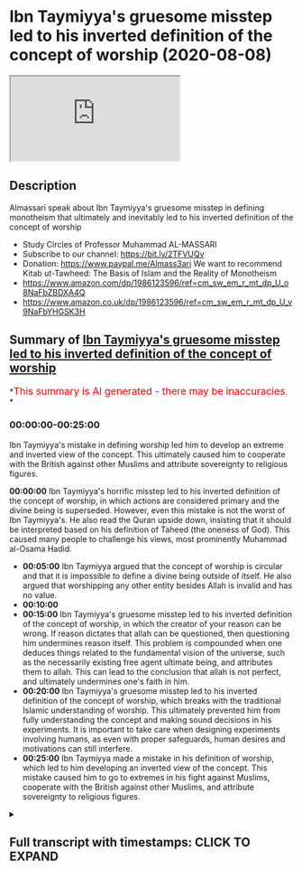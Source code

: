 # Ibn Taymiyya's gruesome misstep led to his inverted definition of the concept of worship (2020-08-08)

<iframe loading='lazy' allow='autoplay' src='https://www.youtube.com/embed/itqbL8KzOcs'></iframe>

## Description

Almassari speak about Ibn Taymiyya's gruesome misstep in defining monotheism that ultimately and inevitably led to his inverted definition of the concept of worship

*   Study Circles of Professor Muhammad AL-MASSARI
*   Subscribe to our channel: <https://bit.ly/2TFVUQv>
*   Donation: <https://www.paypal.me/Almass3ari>
    We want to recommend Kitab ut-Tawheed: The Basis of Islam and the Reality of Monotheism
*   <https://www.amazon.com/dp/1986123596/ref=cm_sw_em_r_mt_dp_U_o8NaFbZBDXA4Q>
*   <https://www.amazon.co.uk/dp/1986123596/ref=cm_sw_em_r_mt_dp_U_v9NaFbYHGSK3H>

## Summary of [Ibn Taymiyya's gruesome misstep led to his inverted definition of the concept of worship](https://www.youtube.com/watch?v=itqbL8KzOcs)

\*<span style="color:red; font-size:125%">This summary is AI generated - there may be inaccuracies</span>. \*

### <a onclick="modifyYTiframeseektime('0')">00:00:00-00:25:00</a>

Ibn Taymiyya's mistake in defining worship led him to develop an extreme and inverted view of the concept. This ultimately caused him to cooperate with the British against other Muslims and attribute sovereignty to religious figures.

**<a onclick="modifyYTiframeseektime('0')">00:00:00</a>** Ibn Taymiyya's horrific misstep led to his inverted definition of the concept of worship, in which actions are considered primary and the divine being is superseded. However, even this mistake is not the worst of Ibn Taymiyya's. He also read the Quran upside down, insisting that it should be interpreted based on his definition of Taheed (the oneness of God). This caused many people to challenge his views, most prominently Muhammad al-Osama Hadid.

*   **<a onclick="modifyYTiframeseektime('300')">00:05:00</a>** Ibn Taymiyya argued that the concept of worship is circular and that it is impossible to define a divine being outside of itself. He also argued that worshipping any other entity besides Allah is invalid and has no value.
*   **<a onclick="modifyYTiframeseektime('600')">00:10:00</a>**
*   **<a onclick="modifyYTiframeseektime('900')">00:15:00</a>** Ibn Taymiyya's gruesome misstep led to his inverted definition of the concept of worship, in which the creator of your reason can be wrong. If reason dictates that allah can be questioned, then questioning him undermines reason itself. This problem is compounded when one deduces things related to the fundamental vision of the universe, such as the necessarily existing free agent ultimate being, and attributes them to allah. This can lead to the conclusion that allah is not perfect, and ultimately undermines one's faith in him.
*   **<a onclick="modifyYTiframeseektime('1200')">00:20:00</a>** Ibn Taymiyya's gruesome misstep led to his inverted definition of the concept of worship, which breaks with the traditional Islamic understanding of worship. This ultimately prevented him from fully understanding the concept and making sound decisions in his experiments. It is important to take care when designing experiments involving humans, as even with proper safeguards, human desires and motivations can still interfere.
*   **<a onclick="modifyYTiframeseektime('1500')">00:25:00</a>** Ibn Taymiyya made a mistake in his definition of worship, which led to him developing an inverted view of the concept. This mistake caused him to go to extremes in his fight against Muslims, cooperate with the British against other Muslims, and attribute sovereignty to religious figures.

<details><summary><h2>Full transcript with timestamps: CLICK TO EXPAND</h2></summary>

<a onclick="modifyYTiframeseektime('0')">0:00:00</a> Music\ <a onclick="modifyYTiframeseektime('28')">0:00:28</a> so we have just one question\ <a onclick="modifyYTiframeseektime('29')">0:00:29</a> today so which other scholar has so far\ <a onclick="modifyYTiframeseektime('32')">0:00:32</a> been able to point out\ <a onclick="modifyYTiframeseektime('34')">0:00:34</a> even tamiya's mistake of separating\ <a onclick="modifyYTiframeseektime('36')">0:00:36</a> actions from the burden\ <a onclick="modifyYTiframeseektime('42')">0:00:42</a> of action\ <a onclick="modifyYTiframeseektime('60')">0:01:00</a> he did not understand this is all\ <a onclick="modifyYTiframeseektime('62')">0:01:02</a> meaning just acknowledge me as the only\ <a onclick="modifyYTiframeseektime('63')">0:01:03</a> sovereign\ <a onclick="modifyYTiframeseektime('66')">0:01:06</a> so he he thought these these these\ <a onclick="modifyYTiframeseektime('68')">0:01:08</a> various actions are a bad and\ <a onclick="modifyYTiframeseektime('70')">0:01:10</a> and they are primary and then divine\ <a onclick="modifyYTiframeseektime('72')">0:01:12</a> being became the the\ <a onclick="modifyYTiframeseektime('73')">0:01:13</a> thing which is worshipped every time you\ <a onclick="modifyYTiframeseektime('75')">0:01:15</a> smile that you say the things which is\ <a onclick="modifyYTiframeseektime('76')">0:01:16</a> worthy of worshiping\ <a onclick="modifyYTiframeseektime('77')">0:01:17</a> so making the worship and acts of\ <a onclick="modifyYTiframeseektime('80')">0:01:20</a> worship the primary one\ <a onclick="modifyYTiframeseektime('81')">0:01:21</a> instead of that the divine being is the\ <a onclick="modifyYTiframeseektime('83')">0:01:23</a> entity which is\ <a onclick="modifyYTiframeseektime('85')">0:01:25</a> supranational who can act with free will\ <a onclick="modifyYTiframeseektime('87')">0:01:27</a> which you have with absolute power\ <a onclick="modifyYTiframeseektime('89')">0:01:29</a> nobody can but if you undermine his his\ <a onclick="modifyYTiframeseektime('92')">0:01:32</a> will\ <a onclick="modifyYTiframeseektime('93')">0:01:33</a> who he is the only one who controls\ <a onclick="modifyYTiframeseektime('94')">0:01:34</a> himself that's a divine being\ <a onclick="modifyYTiframeseektime('96')">0:01:36</a> there's no mention of creation normally\ <a onclick="modifyYTiframeseektime('98')">0:01:38</a> should we burden\ <a onclick="modifyYTiframeseektime('101')">0:01:41</a> the entity which has these attributes he\ <a onclick="modifyYTiframeseektime('103')">0:01:43</a> will understood allah is the one which\ <a onclick="modifyYTiframeseektime('105')">0:01:45</a> is being worshipped already\ <a onclick="modifyYTiframeseektime('106')">0:01:46</a> all of them are wrong that's what we\ <a onclick="modifyYTiframeseektime('108')">0:01:48</a> discussed extensively in the second part\ <a onclick="modifyYTiframeseektime('110')">0:01:50</a> of the book\ <a onclick="modifyYTiframeseektime('110')">0:01:50</a> which is being translated extensively\ <a onclick="modifyYTiframeseektime('113')">0:01:53</a> very extensively in all details with\ <a onclick="modifyYTiframeseektime('114')">0:01:54</a> every ayah with every\ <a onclick="modifyYTiframeseektime('116')">0:01:56</a> sentence and equating certain sentences\ <a onclick="modifyYTiframeseektime('118')">0:01:58</a> to other things and\ <a onclick="modifyYTiframeseektime('119')">0:01:59</a> deducing mathematical level precision of\ <a onclick="modifyYTiframeseektime('121')">0:02:01</a> equations\ <a onclick="modifyYTiframeseektime('122')">0:02:02</a> so that's even the most mistake uh the\ <a onclick="modifyYTiframeseektime('125')">0:02:05</a> people\ <a onclick="modifyYTiframeseektime('126')">0:02:06</a> got got stuck with the division of\ <a onclick="modifyYTiframeseektime('128')">0:02:08</a> taheed into this\ <a onclick="modifyYTiframeseektime('129')">0:02:09</a> division etcetera is it wrong nothing\ <a onclick="modifyYTiframeseektime('131')">0:02:11</a> definitely is wrong but some people\ <a onclick="modifyYTiframeseektime('133')">0:02:13</a> exposed that the division is wrong\ <a onclick="modifyYTiframeseektime('136')">0:02:16</a> because even the\ <a onclick="modifyYTiframeseektime('137')">0:02:17</a> the naming of them he meant that there\ <a onclick="modifyYTiframeseektime('140')">0:02:20</a> is wrong that's not right\ <a onclick="modifyYTiframeseektime('142')">0:02:22</a> right there there's only one supreme one\ <a onclick="modifyYTiframeseektime('143')">0:02:23</a> ultimate seven one lawmaker because it's\ <a onclick="modifyYTiframeseektime('145')">0:02:25</a> the meaning of\ <a onclick="modifyYTiframeseektime('146')">0:02:26</a> so he confused reverse the meaning\ <a onclick="modifyYTiframeseektime('149')">0:02:29</a> use for example when he discussed the\ <a onclick="modifyYTiframeseektime('151')">0:02:31</a> unity of the divine being\ <a onclick="modifyYTiframeseektime('153')">0:02:33</a> the one who can create and so on the eye\ <a onclick="modifyYTiframeseektime('154')">0:02:34</a> of uh\ <a onclick="modifyYTiframeseektime('166')">0:02:46</a> category of the divine being that's the\ <a onclick="modifyYTiframeseektime('168')">0:02:48</a> offspring of a divine being\ <a onclick="modifyYTiframeseektime('170')">0:02:50</a> or an entity which can create\ <a onclick="modifyYTiframeseektime('173')">0:02:53</a> and take his creation for himself and go\ <a onclick="modifyYTiframeseektime('174')">0:02:54</a> away\ <a onclick="modifyYTiframeseektime('177')">0:02:57</a> and the quran says clearly if that's\ <a onclick="modifyYTiframeseektime('179')">0:02:59</a> true then every\ <a onclick="modifyYTiframeseektime('180')">0:03:00</a> the divine being will have several\ <a onclick="modifyYTiframeseektime('183')">0:03:03</a> divine beasts that everyone will take\ <a onclick="modifyYTiframeseektime('184')">0:03:04</a> his creation go away but this is not\ <a onclick="modifyYTiframeseektime('186')">0:03:06</a> enough this by necessity\ <a onclick="modifyYTiframeseektime('187')">0:03:07</a> one must do not donate there's no way\ <a onclick="modifyYTiframeseektime('190')">0:03:10</a> and people say how can you take your\ <a onclick="modifyYTiframeseektime('191')">0:03:11</a> creation go away i want them to have to\ <a onclick="modifyYTiframeseektime('193')">0:03:13</a> with me by necessity because it's a\ <a onclick="modifyYTiframeseektime('195')">0:03:15</a> complete a complete cause of creation\ <a onclick="modifyYTiframeseektime('197')">0:03:17</a> so they will be done the conflict of the\ <a onclick="modifyYTiframeseektime('199')">0:03:19</a> causes which are perfect causes if\ <a onclick="modifyYTiframeseektime('201')">0:03:21</a> they are contingent and not perfect\ <a onclick="modifyYTiframeseektime('203')">0:03:23</a> cause no problem cooperation correlation\ <a onclick="modifyYTiframeseektime('204')">0:03:24</a> is necessary\ <a onclick="modifyYTiframeseektime('205')">0:03:25</a> but in the case of perfect cause\ <a onclick="modifyYTiframeseektime('207')">0:03:27</a> cooperation concept is impossible it\ <a onclick="modifyYTiframeseektime('209')">0:03:29</a> doesn't work\ <a onclick="modifyYTiframeseektime('210')">0:03:30</a> so then one will dominate the others but\ <a onclick="modifyYTiframeseektime('212')">0:03:32</a> we in the universe we don't see it like\ <a onclick="modifyYTiframeseektime('213')">0:03:33</a> there was this one\ <a onclick="modifyYTiframeseektime('214')">0:03:34</a> clearly well established well organized\ <a onclick="modifyYTiframeseektime('216')">0:03:36</a> according to one law so this is\ <a onclick="modifyYTiframeseektime('218')">0:03:38</a> impossible\ <a onclick="modifyYTiframeseektime('219')">0:03:39</a> uh so uh in that in all the in that that\ <a onclick="modifyYTiframeseektime('223')">0:03:43</a> the word is used and we when he expanded\ <a onclick="modifyYTiframeseektime('225')">0:03:45</a> that in a very\ <a onclick="modifyYTiframeseektime('226')">0:03:46</a> logical and uh beautiful expansion he\ <a onclick="modifyYTiframeseektime('229')">0:03:49</a> substituted\ <a onclick="modifyYTiframeseektime('231')">0:03:51</a> everywhere which is which is a blatant\ <a onclick="modifyYTiframeseektime('234')">0:03:54</a> uh a blatant mistake beloved error not\ <a onclick="modifyYTiframeseektime('237')">0:03:57</a> acceptable it's almost\ <a onclick="modifyYTiframeseektime('239')">0:03:59</a> almost telling allah that you have used\ <a onclick="modifyYTiframeseektime('241')">0:04:01</a> the wrong word almost\ <a onclick="modifyYTiframeseektime('242')">0:04:02</a> so almost bordering on that he didn't\ <a onclick="modifyYTiframeseektime('244')">0:04:04</a> intend to do that but\ <a onclick="modifyYTiframeseektime('246')">0:04:06</a> because he was so obsessed with his\ <a onclick="modifyYTiframeseektime('248')">0:04:08</a> definition of\ <a onclick="modifyYTiframeseektime('249')">0:04:09</a> that he he even read the quran upside\ <a onclick="modifyYTiframeseektime('252')">0:04:12</a> down\ <a onclick="modifyYTiframeseektime('253')">0:04:13</a> he said the quran\ <a onclick="modifyYTiframeseektime('257')">0:04:17</a> he should have said so my definition\ <a onclick="modifyYTiframeseektime('260')">0:04:20</a> must be wrong i must go back instead he\ <a onclick="modifyYTiframeseektime('262')">0:04:22</a> put his definition and\ <a onclick="modifyYTiframeseektime('263')">0:04:23</a> on top of the quran based on some\ <a onclick="modifyYTiframeseektime('266')">0:04:26</a> historic evidence mr osama hadid it\ <a onclick="modifyYTiframeseektime('269')">0:04:29</a> can't be the quran must be the dominant\ <a onclick="modifyYTiframeseektime('270')">0:04:30</a> one\ <a onclick="modifyYTiframeseektime('271')">0:04:31</a> and not the hadith\ <a onclick="modifyYTiframeseektime('274')">0:04:34</a> so that's so nobody pointed that in that\ <a onclick="modifyYTiframeseektime('276')">0:04:36</a> way in that sense but some people\ <a onclick="modifyYTiframeseektime('278')">0:04:38</a> pointed that this division is not\ <a onclick="modifyYTiframeseektime('280')">0:04:40</a> it's not proper it has weaknesses the\ <a onclick="modifyYTiframeseektime('282')">0:04:42</a> definition of ibadah as\ <a onclick="modifyYTiframeseektime('284')">0:04:44</a> as as they mentioned as acts is also\ <a onclick="modifyYTiframeseektime('286')">0:04:46</a> wrong is not persuasive\ <a onclick="modifyYTiframeseektime('287')">0:04:47</a> but also the definition which uh a\ <a onclick="modifyYTiframeseektime('290')">0:04:50</a> recent scholar who died very recently\ <a onclick="modifyYTiframeseektime('292')">0:04:52</a> recently like maybe 50 years ago i think\ <a onclick="modifyYTiframeseektime('295')">0:04:55</a> i remember i saw him at my grandfather's\ <a onclick="modifyYTiframeseektime('298')">0:04:58</a> seclusion room in the maki\ <a onclick="modifyYTiframeseektime('301')">0:05:01</a> but i remember seeing him faintly i'm\ <a onclick="modifyYTiframeseektime('303')">0:05:03</a> not sure if it's\ <a onclick="modifyYTiframeseektime('305')">0:05:05</a> a very one of the best\ <a onclick="modifyYTiframeseektime('308')">0:05:08</a> pseudo-ahabi but he is more\ <a onclick="modifyYTiframeseektime('312')">0:05:12</a> qualified and meticulous than most\ <a onclick="modifyYTiframeseektime('314')">0:05:14</a> wahabi the people do not know him very\ <a onclick="modifyYTiframeseektime('316')">0:05:16</a> much as well\ <a onclick="modifyYTiframeseektime('319')">0:05:19</a> he wrote about 600 pages a\ <a onclick="modifyYTiframeseektime('322')">0:05:22</a> huge book called trying to\ <a onclick="modifyYTiframeseektime('325')">0:05:25</a> explain and develop\ <a onclick="modifyYTiframeseektime('329')">0:05:29</a> and he took the wrong way for example he\ <a onclick="modifyYTiframeseektime('330')">0:05:30</a> discussed alibaba in the community\ <a onclick="modifyYTiframeseektime('332')">0:05:32</a> and what he takes a very narration\ <a onclick="modifyYTiframeseektime('334')">0:05:34</a> whatever so on\ <a onclick="modifyYTiframeseektime('342')">0:05:42</a> and this is from us not from the prophet\ <a onclick="modifyYTiframeseektime('344')">0:05:44</a> how do we know that knew that's exactly\ <a onclick="modifyYTiframeseektime('346')">0:05:46</a> what was happening beside it was\ <a onclick="modifyYTiframeseektime('347')">0:05:47</a> misunderstood then he went to a people\ <a onclick="modifyYTiframeseektime('350')">0:05:50</a> of hoot\ <a onclick="modifyYTiframeseektime('350')">0:05:50</a> and so on and he came to 600 pages and\ <a onclick="modifyYTiframeseektime('353')">0:05:53</a> ultimately he did not\ <a onclick="modifyYTiframeseektime('354')">0:05:54</a> end in any the definition of verbatim\ <a onclick="modifyYTiframeseektime('356')">0:05:56</a> which is which\ <a onclick="modifyYTiframeseektime('358')">0:05:58</a> uh which makes any in any solid sense\ <a onclick="modifyYTiframeseektime('360')">0:06:00</a> under a counter example to it\ <a onclick="modifyYTiframeseektime('364')">0:06:04</a> because the definition is wrong because\ <a onclick="modifyYTiframeseektime('366')">0:06:06</a> it is attempt to give about us something\ <a onclick="modifyYTiframeseektime('368')">0:06:08</a> independent for the concept of illah\ <a onclick="modifyYTiframeseektime('370')">0:06:10</a> it's not possible\ <a onclick="modifyYTiframeseektime('374')">0:06:14</a> when we say we worship allah or whether\ <a onclick="modifyYTiframeseektime('377')">0:06:17</a> the hindus say we worship shiva\ <a onclick="modifyYTiframeseektime('379')">0:06:19</a> that's what we mean to a divine entity\ <a onclick="modifyYTiframeseektime('381')">0:06:21</a> it has to be a divine divinity must be\ <a onclick="modifyYTiframeseektime('383')">0:06:23</a> defined before\ <a onclick="modifyYTiframeseektime('385')">0:06:25</a> but because the people only say we we\ <a onclick="modifyYTiframeseektime('387')">0:06:27</a> worship this divine being and the jewish\ <a onclick="modifyYTiframeseektime('388')">0:06:28</a> the things worship etc so it looks like\ <a onclick="modifyYTiframeseektime('390')">0:06:30</a> circle it's not circular it appears\ <a onclick="modifyYTiframeseektime('392')">0:06:32</a> circular\ <a onclick="modifyYTiframeseektime('393')">0:06:33</a> it becomes circular only when you try to\ <a onclick="modifyYTiframeseektime('394')">0:06:34</a> make the a\ <a onclick="modifyYTiframeseektime('396')">0:06:36</a> by the independent from the divinity\ <a onclick="modifyYTiframeseektime('399')">0:06:39</a> the moment you recognize that then you\ <a onclick="modifyYTiframeseektime('401')">0:06:41</a> will not fall into circularity and then\ <a onclick="modifyYTiframeseektime('402')">0:06:42</a> the definition will be clear\ <a onclick="modifyYTiframeseektime('404')">0:06:44</a> abadda will be 11 to recognize me as the\ <a onclick="modifyYTiframeseektime('408')">0:06:48</a> only\ <a onclick="modifyYTiframeseektime('409')">0:06:49</a> lord and sumarian the only divine entity\ <a onclick="modifyYTiframeseektime('411')">0:06:51</a> there is no other divine except me\ <a onclick="modifyYTiframeseektime('413')">0:06:53</a> unless there is worshiping allah by\ <a onclick="modifyYTiframeseektime('415')">0:06:55</a> definition must be\ <a onclick="modifyYTiframeseektime('417')">0:06:57</a> into hate if you worship anyone beside\ <a onclick="modifyYTiframeseektime('419')">0:06:59</a> allah then you are not wahed and\ <a onclick="modifyYTiframeseektime('426')">0:07:06</a> you don't recognize him as this is the\ <a onclick="modifyYTiframeseektime('429')">0:07:09</a> only sovereign lord if you don't\ <a onclick="modifyYTiframeseektime('431')">0:07:11</a> recognize that there's nothing\ <a onclick="modifyYTiframeseektime('432')">0:07:12</a> your mother is gone so i\ <a onclick="modifyYTiframeseektime('436')">0:07:16</a> share with anybody uh a sovereignty it's\ <a onclick="modifyYTiframeseektime('439')">0:07:19</a> not possible\ <a onclick="modifyYTiframeseektime('439')">0:07:19</a> by the way the benefits of reason is not\ <a onclick="modifyYTiframeseektime('442')">0:07:22</a> possible\ <a onclick="modifyYTiframeseektime('444')">0:07:24</a> ever impossible ever and also the\ <a onclick="modifyYTiframeseektime('446')">0:07:26</a> various counter examples\ <a onclick="modifyYTiframeseektime('452')">0:07:32</a> okay how come that the yusuf and the\ <a onclick="modifyYTiframeseektime('454')">0:07:34</a> family of yusuf means\ <a onclick="modifyYTiframeseektime('455')">0:07:35</a> you to him\ <a onclick="modifyYTiframeseektime('464')">0:07:44</a> so it's impossible allah cannot command\ <a onclick="modifyYTiframeseektime('465')">0:07:45</a> something which is just your reason\ <a onclick="modifyYTiframeseektime('467')">0:07:47</a> relates his divinity is impossible\ <a onclick="modifyYTiframeseektime('471')">0:07:51</a> so it can't be so worshipping\ <a onclick="modifyYTiframeseektime('474')">0:07:54</a> it's not even act of a bad could be act\ <a onclick="modifyYTiframeseektime('476')">0:07:56</a> of respect\ <a onclick="modifyYTiframeseektime('477')">0:07:57</a> could be a close support to strengthen\ <a onclick="modifyYTiframeseektime('479')">0:07:59</a> the dark matter whatever it is but it's\ <a onclick="modifyYTiframeseektime('480')">0:08:00</a> not imbalance\ <a onclick="modifyYTiframeseektime('481')">0:08:01</a> only if it is done to a divine being\ <a onclick="modifyYTiframeseektime('483')">0:08:03</a> some things you believe is reminding\ <a onclick="modifyYTiframeseektime('484')">0:08:04</a> is an act of worship to this divine\ <a onclick="modifyYTiframeseektime('486')">0:08:06</a> being expression of your\ <a onclick="modifyYTiframeseektime('488')">0:08:08</a> of your acknowledging over the of\ <a onclick="modifyYTiframeseektime('490')">0:08:10</a> divinity\ <a onclick="modifyYTiframeseektime('496')">0:08:16</a> itself so they can watch various deities\ <a onclick="modifyYTiframeseektime('499')">0:08:19</a> but if you watch of allah it's\ <a onclick="modifyYTiframeseektime('500')">0:08:20</a> impossible to achieve anybody else\ <a onclick="modifyYTiframeseektime('502')">0:08:22</a> because it has to entail the\ <a onclick="modifyYTiframeseektime('504')">0:08:24</a> unity of the divine by necessity if it's\ <a onclick="modifyYTiframeseektime('506')">0:08:26</a> not then it's not not worshipping\ <a onclick="modifyYTiframeseektime('507')">0:08:27</a> so the ones who say we worship allah and\ <a onclick="modifyYTiframeseektime('509')">0:08:29</a> worship for example uh\ <a onclick="modifyYTiframeseektime('511')">0:08:31</a> another entity they are not worshipping\ <a onclick="modifyYTiframeseektime('513')">0:08:33</a> allah they are\ <a onclick="modifyYTiframeseektime('514')">0:08:34</a> they are muslim they are definitely\ <a onclick="modifyYTiframeseektime('515')">0:08:35</a> allah and their worship is invalid\ <a onclick="modifyYTiframeseektime('519')">0:08:39</a> has no value because worship is the only\ <a onclick="modifyYTiframeseektime('522')">0:08:42</a> and ultimate sovereign\ <a onclick="modifyYTiframeseektime('525')">0:08:45</a> including the other divine attributes\ <a onclick="modifyYTiframeseektime('526')">0:08:46</a> what is the peak of divine attributes\ <a onclick="modifyYTiframeseektime('527')">0:08:47</a> the peak of the\ <a onclick="modifyYTiframeseektime('528')">0:08:48</a> top peak of the island is is\ <a onclick="modifyYTiframeseektime('531')">0:08:51</a> sovereignty not opposite so when when\ <a onclick="modifyYTiframeseektime('535')">0:08:55</a> some\ <a onclick="modifyYTiframeseektime('535')">0:08:55</a> medical we have books\ <a onclick="modifyYTiframeseektime('540')">0:09:00</a> which shows that the people are mentally\ <a onclick="modifyYTiframeseektime('545')">0:09:05</a>  mentally sick\ <a onclick="modifyYTiframeseektime('576')">0:09:36</a> assembly assembly absorpt is simply\ <a onclick="modifyYTiframeseektime('579')">0:09:39</a> refuted by all these\ <a onclick="modifyYTiframeseektime('580')">0:09:40</a> these these evidences even in in\ <a onclick="modifyYTiframeseektime('582')">0:09:42</a> particular like\ <a onclick="modifyYTiframeseektime('583')">0:09:43</a> how come that the people of yusuf made\ <a onclick="modifyYTiframeseektime('586')">0:09:46</a> sujud to him\ <a onclick="modifyYTiframeseektime('587')">0:09:47</a> uh and one of them is a prophet his\ <a onclick="modifyYTiframeseektime('589')">0:09:49</a> father himself is a prophet soul\ <a onclick="modifyYTiframeseektime('590')">0:09:50</a> so he must commit an actor this way his\ <a onclick="modifyYTiframeseektime('593')">0:09:53</a> mouth was\ <a onclick="modifyYTiframeseektime('593')">0:09:53</a> no no because it's allowed by allah so\ <a onclick="modifyYTiframeseektime('595')">0:09:55</a> how come that that worshipping we say\ <a onclick="modifyYTiframeseektime('597')">0:09:57</a> someone said elijah is allowed\ <a onclick="modifyYTiframeseektime('598')">0:09:58</a> no it's not exactly nothing but it's\ <a onclick="modifyYTiframeseektime('600')">0:10:00</a> something else so if you do this\ <a onclick="modifyYTiframeseektime('602')">0:10:02</a> unless another consideration what's the\ <a onclick="modifyYTiframeseektime('604')">0:10:04</a> other consideration with their mother\ <a onclick="modifyYTiframeseektime('605')">0:10:05</a> the same with boy\ <a onclick="modifyYTiframeseektime('607')">0:10:07</a> how come when japanese beat each other\ <a onclick="modifyYTiframeseektime('609')">0:10:09</a> they usually they don't shake hands they\ <a onclick="modifyYTiframeseektime('611')">0:10:11</a> just bow\ <a onclick="modifyYTiframeseektime('612')">0:10:12</a> is that boring they're bad and with\ <a onclick="modifyYTiframeseektime('613')">0:10:13</a> respect but you look like requests\ <a onclick="modifyYTiframeseektime('616')">0:10:16</a> sometimes just take the\ <a onclick="modifyYTiframeseektime('630')">0:10:30</a> as a divine being so divinity must be\ <a onclick="modifyYTiframeseektime('633')">0:10:33</a> ahead\ <a onclick="modifyYTiframeseektime('634')">0:10:34</a> first and foremost divine or divinity\ <a onclick="modifyYTiframeseektime('636')">0:10:36</a> what's the meaning of divine\ <a onclick="modifyYTiframeseektime('639')">0:10:39</a> when that's settled and this\ <a onclick="modifyYTiframeseektime('642')">0:10:42</a> established that there's only one divine\ <a onclick="modifyYTiframeseektime('643')">0:10:43</a> being the only one and only allah\ <a onclick="modifyYTiframeseektime('646')">0:10:46</a> if anybody which is only one otherwise\ <a onclick="modifyYTiframeseektime('650')">0:10:50</a> it's a dead\ <a onclick="modifyYTiframeseektime('651')">0:10:51</a> non-divine blind death\ <a onclick="modifyYTiframeseektime('654')">0:10:54</a> dead mother called you called nature or\ <a onclick="modifyYTiframeseektime('656')">0:10:56</a> called mataro or whatever you call it\ <a onclick="modifyYTiframeseektime('658')">0:10:58</a> this will be atheism that's the only\ <a onclick="modifyYTiframeseektime('661')">0:11:01</a> possible possibility of reasons\ <a onclick="modifyYTiframeseektime('662')">0:11:02</a> everything is not there it is not\ <a onclick="modifyYTiframeseektime('664')">0:11:04</a> possible\ <a onclick="modifyYTiframeseektime('670')">0:11:10</a> clearly is\ <a onclick="modifyYTiframeseektime('675')">0:11:15</a> until you settle the definition of\ <a onclick="modifyYTiframeseektime('676')">0:11:16</a> divinity and the fundamental issue of\ <a onclick="modifyYTiframeseektime('678')">0:11:18</a> creation who created\ <a onclick="modifyYTiframeseektime('680')">0:11:20</a> who is this the sovereign who is the\ <a onclick="modifyYTiframeseektime('681')">0:11:21</a> only sovereign by the s\ <a onclick="modifyYTiframeseektime('701')">0:11:41</a> what do i do she actually worship use\ <a onclick="modifyYTiframeseektime('702')">0:11:42</a> order nothing only one comment\ <a onclick="modifyYTiframeseektime('705')">0:11:45</a> don't touch this three that's it go\ <a onclick="modifyYTiframeseektime('707')">0:11:47</a> around do whatever you want\ <a onclick="modifyYTiframeseektime('709')">0:11:49</a> except this one tree just one comma it's\ <a onclick="modifyYTiframeseektime('711')">0:11:51</a> not even bowing or stretching or\ <a onclick="modifyYTiframeseektime('713')">0:11:53</a> or kissing walls or nothing and it's\ <a onclick="modifyYTiframeseektime('717')">0:11:57</a> almost certain that they were not\ <a onclick="modifyYTiframeseektime('718')">0:11:58</a> ordered to to to have record or\ <a onclick="modifyYTiframeseektime('720')">0:12:00</a> anything maybe later we don't know\ <a onclick="modifyYTiframeseektime('721')">0:12:01</a> anyway there's nothing in the quran\ <a onclick="modifyYTiframeseektime('723')">0:12:03</a> evidence there's nothing\ <a onclick="modifyYTiframeseektime('724')">0:12:04</a> we are no order given to adam except\ <a onclick="modifyYTiframeseektime('726')">0:12:06</a> except this one\ <a onclick="modifyYTiframeseektime('727')">0:12:07</a> don't eat from this one sweet victory\ <a onclick="modifyYTiframeseektime('729')">0:12:09</a> that's the only the she had the only\ <a onclick="modifyYTiframeseektime('730')">0:12:10</a> command the only law he had nothing else\ <a onclick="modifyYTiframeseektime('740')">0:12:20</a> he was nothing he was not a habit he was\ <a onclick="modifyYTiframeseektime('743')">0:12:23</a> mushrik he was not he was differently\ <a onclick="modifyYTiframeseektime('744')">0:12:24</a> among\ <a onclick="modifyYTiframeseektime('744')">0:12:24</a> this he was he was movement that was\ <a onclick="modifyYTiframeseektime('747')">0:12:27</a> enough that's all that he had\ <a onclick="modifyYTiframeseektime('748')">0:12:28</a> but it was enough and even that he could\ <a onclick="modifyYTiframeseektime('750')">0:12:30</a> not fulfill for whatever\ <a onclick="modifyYTiframeseektime('752')">0:12:32</a> reason and weakness but but that's it\ <a onclick="modifyYTiframeseektime('755')">0:12:35</a> that's what has happened\ <a onclick="modifyYTiframeseektime('758')">0:12:38</a> so he was a habit he had the full ibadah\ <a onclick="modifyYTiframeseektime('762')">0:12:42</a> because he acknowledged his lord\ <a onclick="modifyYTiframeseektime('764')">0:12:44</a> and he knew that he was mistaken we have\ <a onclick="modifyYTiframeseektime('766')">0:12:46</a> committed a mistake\ <a onclick="modifyYTiframeseektime('768')">0:12:48</a> we have done injustice and we wronged\ <a onclick="modifyYTiframeseektime('769')">0:12:49</a> ourselves when we listen to the\ <a onclick="modifyYTiframeseektime('772')">0:12:52</a> devil's whispering so we ask for\ <a onclick="modifyYTiframeseektime('775')">0:12:55</a> forgiveness\ <a onclick="modifyYTiframeseektime('776')">0:12:56</a> acknowledging that he transitions with\ <a onclick="modifyYTiframeseektime('778')">0:12:58</a> the order of the lord\ <a onclick="modifyYTiframeseektime('779')">0:12:59</a> not like him he did not please refused\ <a onclick="modifyYTiframeseektime('783')">0:13:03</a> i am suffering too you are not only\ <a onclick="modifyYTiframeseektime('785')">0:13:05</a> sorry i am civilian with you\ <a onclick="modifyYTiframeseektime('788')">0:13:08</a> so became kafir and stuck with mushrik\ <a onclick="modifyYTiframeseektime('791')">0:13:11</a> because of arrogance for declaring\ <a onclick="modifyYTiframeseektime('792')">0:13:12</a> himself to be\ <a onclick="modifyYTiframeseektime('794')">0:13:14</a> able to seek out guess what allah\ <a onclick="modifyYTiframeseektime('796')">0:13:16</a> commands nobody can secure\ <a onclick="modifyYTiframeseektime('797')">0:13:17</a> allah commands it's impossible this will\ <a onclick="modifyYTiframeseektime('800')">0:13:20</a> under my reason we'll discuss that when\ <a onclick="modifyYTiframeseektime('802')">0:13:22</a> we come to these things more detail\ <a onclick="modifyYTiframeseektime('803')">0:13:23</a> it will not only it will admire my\ <a onclick="modifyYTiframeseektime('805')">0:13:25</a> sharia for my reason\ <a onclick="modifyYTiframeseektime('807')">0:13:27</a> because reason will be will be then\ <a onclick="modifyYTiframeseektime('808')">0:13:28</a> destroyed completely\ <a onclick="modifyYTiframeseektime('813')">0:13:33</a> that the ultimate rational being can be\ <a onclick="modifyYTiframeseektime('815')">0:13:35</a> questioned by a lower\ <a onclick="modifyYTiframeseektime('817')">0:13:37</a> secondary being that's impossible the\ <a onclick="modifyYTiframeseektime('820')">0:13:40</a> lower secondary being could not have\ <a onclick="modifyYTiframeseektime('821')">0:13:41</a> been possibly being being rational\ <a onclick="modifyYTiframeseektime('823')">0:13:43</a> without the other ultimate creator\ <a onclick="modifyYTiframeseektime('826')">0:13:46</a> giving him this rationality so if thus\ <a onclick="modifyYTiframeseektime('828')">0:13:48</a> financiality is rational and good\ <a onclick="modifyYTiframeseektime('830')">0:13:50</a> then should be acknowledged that the\ <a onclick="modifyYTiframeseektime('831')">0:13:51</a> supreme one is the most rational\ <a onclick="modifyYTiframeseektime('833')">0:13:53</a> and must be the haqq whatever his\ <a onclick="modifyYTiframeseektime('835')">0:13:55</a> motivation and intention\ <a onclick="modifyYTiframeseektime('836')">0:13:56</a> is you don't need to know that but you\ <a onclick="modifyYTiframeseektime('838')">0:13:58</a> know the fundamental and his\ <a onclick="modifyYTiframeseektime('839')">0:13:59</a> of absolute perfect and absolutely\ <a onclick="modifyYTiframeseektime('841')">0:14:01</a> infallible\ <a onclick="modifyYTiframeseektime('843')">0:14:03</a> so it must be hack and absolute help you\ <a onclick="modifyYTiframeseektime('846')">0:14:06</a> must be wrong\ <a onclick="modifyYTiframeseektime('847')">0:14:07</a> by necessity of reason otherwise there\ <a onclick="modifyYTiframeseektime('848')">0:14:08</a> is no collapse and if your reason is\ <a onclick="modifyYTiframeseektime('851')">0:14:11</a> wrong\ <a onclick="modifyYTiframeseektime('852')">0:14:12</a> and your brain is misconstructed and\ <a onclick="modifyYTiframeseektime('855')">0:14:15</a> miswired\ <a onclick="modifyYTiframeseektime('857')">0:14:17</a> then for theory how can you trust them\ <a onclick="modifyYTiframeseektime('858')">0:14:18</a> as well but we know that the brain\ <a onclick="modifyYTiframeseektime('860')">0:14:20</a> cannot be misuad\ <a onclick="modifyYTiframeseektime('861')">0:14:21</a> it cannot be having like the pentium 4\ <a onclick="modifyYTiframeseektime('863')">0:14:23</a> which intel we saw heard\ <a onclick="modifyYTiframeseektime('866')">0:14:26</a> in some calculations it was a scandal in\ <a onclick="modifyYTiframeseektime('868')">0:14:28</a> the 90s that cannot cannot happen\ <a onclick="modifyYTiframeseektime('870')">0:14:30</a> there's not yeah some brains are miss\ <a onclick="modifyYTiframeseektime('872')">0:14:32</a> one some you are mental but they are\ <a onclick="modifyYTiframeseektime('874')">0:14:34</a> excluded from\ <a onclick="modifyYTiframeseektime('875')">0:14:35</a> accountability in in your qiyam and that\ <a onclick="modifyYTiframeseektime('877')">0:14:37</a> they have in the universe because\ <a onclick="modifyYTiframeseektime('878')">0:14:38</a> no no no created contingent being can be\ <a onclick="modifyYTiframeseektime('881')">0:14:41</a> perfect by necessity\ <a onclick="modifyYTiframeseektime('882')">0:14:42</a> they will must be in the creation there\ <a onclick="modifyYTiframeseektime('884')">0:14:44</a> must be some deficiencies and allah\ <a onclick="modifyYTiframeseektime('886')">0:14:46</a> legislated for that how to deal and how\ <a onclick="modifyYTiframeseektime('888')">0:14:48</a> know how to deal with that in the\ <a onclick="modifyYTiframeseektime('889')">0:14:49</a> universe and sometimes you show you\ <a onclick="modifyYTiframeseektime('890')">0:14:50</a> allah's power\ <a onclick="modifyYTiframeseektime('891')">0:14:51</a> and show you that you are contingent and\ <a onclick="modifyYTiframeseektime('892')">0:14:52</a> limited\ <a onclick="modifyYTiframeseektime('895')">0:14:55</a> but even but if you are really not not\ <a onclick="modifyYTiframeseektime('897')">0:14:57</a> one of these mentally drained\ <a onclick="modifyYTiframeseektime('899')">0:14:59</a> then you cannot by necessity assuming\ <a onclick="modifyYTiframeseektime('900')">0:15:00</a> that your reason is right and the\ <a onclick="modifyYTiframeseektime('902')">0:15:02</a> creator of this your reason\ <a onclick="modifyYTiframeseektime('903')">0:15:03</a> can be wrong who is absolute and perfect\ <a onclick="modifyYTiframeseektime('906')">0:15:06</a> is ancestry existing so his reason is\ <a onclick="modifyYTiframeseektime('908')">0:15:08</a> ultimate and rational\ <a onclick="modifyYTiframeseektime('909')">0:15:09</a> he cannot be arrested ever you can be\ <a onclick="modifyYTiframeseektime('912')">0:15:12</a> you can't fall into rationality because\ <a onclick="modifyYTiframeseektime('915')">0:15:15</a> you are contingent you are finite but\ <a onclick="modifyYTiframeseektime('916')">0:15:16</a> the infinite one is impossible\ <a onclick="modifyYTiframeseektime('918')">0:15:18</a> because necessarily existing because\ <a onclick="modifyYTiframeseektime('920')">0:15:20</a> everything she has an attribute it has\ <a onclick="modifyYTiframeseektime('921')">0:15:21</a> it in\ <a onclick="modifyYTiframeseektime('922')">0:15:22</a> its fullest absolutely complete perfect\ <a onclick="modifyYTiframeseektime('926')">0:15:26</a> way or it has no attribute if an\ <a onclick="modifyYTiframeseektime('927')">0:15:27</a> attribute is not befitting for a\ <a onclick="modifyYTiframeseektime('929')">0:15:29</a> necessary existing being then he doesn't\ <a onclick="modifyYTiframeseektime('931')">0:15:31</a> have that activity either zero or\ <a onclick="modifyYTiframeseektime('932')">0:15:32</a> infinity attributes are either zero he\ <a onclick="modifyYTiframeseektime('934')">0:15:34</a> doesn't have it or he has an infinite\ <a onclick="modifyYTiframeseektime('936')">0:15:36</a> and complete and unlimited uh\ <a onclick="modifyYTiframeseektime('939')">0:15:39</a> capacity so so if reason dictate that\ <a onclick="modifyYTiframeseektime('944')">0:15:44</a> then questioning allah will under my\ <a onclick="modifyYTiframeseektime('946')">0:15:46</a> reason\ <a onclick="modifyYTiframeseektime('948')">0:15:48</a> allah says\ <a onclick="modifyYTiframeseektime('951')">0:15:51</a> he is not questioning what he does\ <a onclick="modifyYTiframeseektime('961')">0:16:01</a> impossible otherwise if the necessarily\ <a onclick="modifyYTiframeseektime('963')">0:16:03</a> existing\ <a onclick="modifyYTiframeseektime('964')">0:16:04</a> free agent ultimate being necessarily\ <a onclick="modifyYTiframeseektime('967')">0:16:07</a> existing can be\ <a onclick="modifyYTiframeseektime('968')">0:16:08</a> questioned meaning reason itself can't\ <a onclick="modifyYTiframeseektime('970')">0:16:10</a> be questioned but then these are all\ <a onclick="modifyYTiframeseektime('972')">0:16:12</a> collapsed\ <a onclick="modifyYTiframeseektime('973')">0:16:13</a> collapse then the whole construct of of\ <a onclick="modifyYTiframeseektime('975')">0:16:15</a> the universe understanding of the\ <a onclick="modifyYTiframeseektime('976')">0:16:16</a> universe that's being created not\ <a onclick="modifyYTiframeseektime('978')">0:16:18</a> created or collapsed\ <a onclick="modifyYTiframeseektime('978')">0:16:18</a> we don't know what's going on then we're\ <a onclick="modifyYTiframeseektime('980')">0:16:20</a> like we're like in a mental house\ <a onclick="modifyYTiframeseektime('982')">0:16:22</a> obviously if someone's come to a\ <a onclick="modifyYTiframeseektime('984')">0:16:24</a> situation he would be like in a state of\ <a onclick="modifyYTiframeseektime('986')">0:16:26</a> suspense\ <a onclick="modifyYTiframeseektime('987')">0:16:27</a> and like like a sick person for some\ <a onclick="modifyYTiframeseektime('989')">0:16:29</a> time until he comes concluding and\ <a onclick="modifyYTiframeseektime('990')">0:16:30</a> conclude like the cut\ <a onclick="modifyYTiframeseektime('992')">0:16:32</a> unlike that that's impossible\ <a onclick="modifyYTiframeseektime('995')">0:16:35</a> at least my basic rationality and my\ <a onclick="modifyYTiframeseektime('997')">0:16:37</a> spirit recognition that i exist and i am\ <a onclick="modifyYTiframeseektime('998')">0:16:38</a> limited\ <a onclick="modifyYTiframeseektime('999')">0:16:39</a> is true that's the fundamental point and\ <a onclick="modifyYTiframeseektime('1001')">0:16:41</a> from there you build again\ <a onclick="modifyYTiframeseektime('1002')">0:16:42</a> and you are back to the necessity of\ <a onclick="modifyYTiframeseektime('1003')">0:16:43</a> reason\ <a onclick="modifyYTiframeseektime('1006')">0:16:46</a> so allah cannot be questioned\ <a onclick="modifyYTiframeseektime('1009')">0:16:49</a> uh injunctions can can be put in a\ <a onclick="modifyYTiframeseektime('1012')">0:16:52</a> matter of\ <a onclick="modifyYTiframeseektime('1013')">0:16:53</a> discussion anyone questioning allah\ <a onclick="modifyYTiframeseektime('1015')">0:16:55</a> judgment or ruling\ <a onclick="modifyYTiframeseektime('1017')">0:16:57</a> is is necessarily undermining reason or\ <a onclick="modifyYTiframeseektime('1021')">0:17:01</a> just playing games proclaiming that he\ <a onclick="modifyYTiframeseektime('1024')">0:17:04</a> believes in allah and he doesn't believe\ <a onclick="modifyYTiframeseektime('1025')">0:17:05</a> or he doesn't\ <a onclick="modifyYTiframeseektime('1026')">0:17:06</a> does did not understand what is the\ <a onclick="modifyYTiframeseektime('1028')">0:17:08</a> meaning of allah\ <a onclick="modifyYTiframeseektime('1032')">0:17:12</a> they did not give to allah though with\ <a onclick="modifyYTiframeseektime('1034')">0:17:14</a> the respect he deserved\ <a onclick="modifyYTiframeseektime('1036')">0:17:16</a> that whole universe in his hand\ <a onclick="modifyYTiframeseektime('1039')">0:17:19</a> and he controls everything it can't be\ <a onclick="modifyYTiframeseektime('1041')">0:17:21</a> otherwise\ <a onclick="modifyYTiframeseektime('1043')">0:17:23</a> so so that's that's the mistake i think\ <a onclick="modifyYTiframeseektime('1046')">0:17:26</a> every time he went and\ <a onclick="modifyYTiframeseektime('1047')">0:17:27</a> he was possibly offended by some sophie\ <a onclick="modifyYTiframeseektime('1051')">0:17:31</a> actions which we find undesirable or\ <a onclick="modifyYTiframeseektime('1053')">0:17:33</a> extreme\ <a onclick="modifyYTiframeseektime('1054')">0:17:34</a> at graves and things like that and\ <a onclick="modifyYTiframeseektime('1057')">0:17:37</a> somehow he came to the conclusion that\ <a onclick="modifyYTiframeseektime('1058')">0:17:38</a> his shirk\ <a onclick="modifyYTiframeseektime('1061')">0:17:41</a> or a type of minor circle should not be\ <a onclick="modifyYTiframeseektime('1063')">0:17:43</a> done this way for\ <a onclick="modifyYTiframeseektime('1064')">0:17:44</a> whatever reason maybe the considerations\ <a onclick="modifyYTiframeseektime('1065')">0:17:45</a> correct in certain acts\ <a onclick="modifyYTiframeseektime('1068')">0:17:48</a> even not necessary in all acts and then\ <a onclick="modifyYTiframeseektime('1070')">0:17:50</a> from there he\ <a onclick="modifyYTiframeseektime('1071')">0:17:51</a> concluded and developed and so on to at\ <a onclick="modifyYTiframeseektime('1073')">0:17:53</a> an attempt to undermine that and stop it\ <a onclick="modifyYTiframeseektime('1076')">0:17:56</a> and that's that's that's the problem\ <a onclick="modifyYTiframeseektime('1078')">0:17:58</a> when you when you deduce things\ <a onclick="modifyYTiframeseektime('1079')">0:17:59</a> related to fundamental vision of the\ <a onclick="modifyYTiframeseektime('1081')">0:18:01</a> universe and attribute to allah and how\ <a onclick="modifyYTiframeseektime('1083')">0:18:03</a> you relate it to grievous\ <a onclick="modifyYTiframeseektime('1084')">0:18:04</a> by letting your desire to a certain\ <a onclick="modifyYTiframeseektime('1087')">0:18:07</a> conclusion guide you no\ <a onclick="modifyYTiframeseektime('1089')">0:18:09</a> it should be what is the what is there\ <a onclick="modifyYTiframeseektime('1091')">0:18:11</a> how it works\ <a onclick="modifyYTiframeseektime('1092')">0:18:12</a> how it is interrelated by the system\ <a onclick="modifyYTiframeseektime('1094')">0:18:14</a> reason what is the result what's the\ <a onclick="modifyYTiframeseektime('1095')">0:18:15</a> conclusion that will come by itself\ <a onclick="modifyYTiframeseektime('1097')">0:18:17</a> in a good in a in its good time so this\ <a onclick="modifyYTiframeseektime('1100')">0:18:20</a> is this is uh\ <a onclick="modifyYTiframeseektime('1102')">0:18:22</a> this is the same problem if you do for\ <a onclick="modifyYTiframeseektime('1103')">0:18:23</a> example a scientific experiment to\ <a onclick="modifyYTiframeseektime('1104')">0:18:24</a> refuse something or prove something\ <a onclick="modifyYTiframeseektime('1107')">0:18:27</a> you ultimately did not do not come to\ <a onclick="modifyYTiframeseektime('1109')">0:18:29</a> the correct result because you are\ <a onclick="modifyYTiframeseektime('1111')">0:18:31</a> moved by certain desire it has to be\ <a onclick="modifyYTiframeseektime('1113')">0:18:33</a> done neutrally\ <a onclick="modifyYTiframeseektime('1115')">0:18:35</a> and that's the reason for the medical\ <a onclick="modifyYTiframeseektime('1117')">0:18:37</a> science put great weight on these\ <a onclick="modifyYTiframeseektime('1119')">0:18:39</a> placebo-controlled double-blinded\ <a onclick="modifyYTiframeseektime('1121')">0:18:41</a> experiments but\ <a onclick="modifyYTiframeseektime('1122')">0:18:42</a> they put overweight on that for some\ <a onclick="modifyYTiframeseektime('1124')">0:18:44</a> reason can be discussed otherwise\ <a onclick="modifyYTiframeseektime('1126')">0:18:46</a> but to neutralize any desire of of a\ <a onclick="modifyYTiframeseektime('1129')">0:18:49</a> good result or a bad result and\ <a onclick="modifyYTiframeseektime('1131')">0:18:51</a> it neutralized the feeling of the\ <a onclick="modifyYTiframeseektime('1133')">0:18:53</a> experimenter and also the one who\ <a onclick="modifyYTiframeseektime('1134')">0:18:54</a> received the medication for example\ <a onclick="modifyYTiframeseektime('1137')">0:18:57</a> he tried to originalize all that and go\ <a onclick="modifyYTiframeseektime('1139')">0:18:59</a> out of it because this desire and this\ <a onclick="modifyYTiframeseektime('1141')">0:19:01</a> this uh this willingness to have a\ <a onclick="modifyYTiframeseektime('1144')">0:19:04</a> result or to the furry future that could\ <a onclick="modifyYTiframeseektime('1146')">0:19:06</a> undermine\ <a onclick="modifyYTiframeseektime('1147')">0:19:07</a> um and still still the devil is in the\ <a onclick="modifyYTiframeseektime('1150')">0:19:10</a> detail for example if\ <a onclick="modifyYTiframeseektime('1151')">0:19:11</a> the sign of excellent is bad like for\ <a onclick="modifyYTiframeseektime('1153')">0:19:13</a> example this and let's just let's\ <a onclick="modifyYTiframeseektime('1154')">0:19:14</a> mention that casually before we close\ <a onclick="modifyYTiframeseektime('1155')">0:19:15</a> conclude\ <a onclick="modifyYTiframeseektime('1156')">0:19:16</a> there isn't controversy about\ <a onclick="modifyYTiframeseektime('1158')">0:19:18</a> heterozygous\ <a onclick="modifyYTiframeseektime('1160')">0:19:20</a> and now now trump despite the voice\ <a onclick="modifyYTiframeseektime('1163')">0:19:23</a> stupidity adopted that\ <a onclick="modifyYTiframeseektime('1164')">0:19:24</a> he went maybe overbought but because\ <a onclick="modifyYTiframeseektime('1166')">0:19:26</a> political opposition and this because he\ <a onclick="modifyYTiframeseektime('1168')">0:19:28</a> is confront\ <a onclick="modifyYTiframeseektime('1168')">0:19:28</a> confrontation with the medical\ <a onclick="modifyYTiframeseektime('1170')">0:19:30</a> establishment in america which is\ <a onclick="modifyYTiframeseektime('1171')">0:19:31</a> definitely has become like a cherishing\ <a onclick="modifyYTiframeseektime('1173')">0:19:33</a> oppressive church\ <a onclick="modifyYTiframeseektime('1175')">0:19:35</a> they did some experimentation i am\ <a onclick="modifyYTiframeseektime('1176')">0:19:36</a> doubtful about that experimentation\ <a onclick="modifyYTiframeseektime('1178')">0:19:38</a> or that clinical trial has been done\ <a onclick="modifyYTiframeseektime('1181')">0:19:41</a> done in a clean way and well designed\ <a onclick="modifyYTiframeseektime('1182')">0:19:42</a> for example\ <a onclick="modifyYTiframeseektime('1183')">0:19:43</a> everyone knows this is the education\ <a onclick="modifyYTiframeseektime('1184')">0:19:44</a> which is well known now for how many\ <a onclick="modifyYTiframeseektime('1186')">0:19:46</a> years\ <a onclick="modifyYTiframeseektime('1186')">0:19:46</a> 30 40 years for malaria and so on and we\ <a onclick="modifyYTiframeseektime('1189')">0:19:49</a> know\ <a onclick="modifyYTiframeseektime('1189')">0:19:49</a> i think well established since the 80s\ <a onclick="modifyYTiframeseektime('1191')">0:19:51</a> that there have been death cases where\ <a onclick="modifyYTiframeseektime('1193')">0:19:53</a> this for these people who harvest\ <a onclick="modifyYTiframeseektime('1195')">0:19:55</a> certain or heart condition especially\ <a onclick="modifyYTiframeseektime('1197')">0:19:57</a> special certain other conditions with\ <a onclick="modifyYTiframeseektime('1199')">0:19:59</a> any heart condition\ <a onclick="modifyYTiframeseektime('1200')">0:20:00</a> so it's clear that there's a\ <a onclick="modifyYTiframeseektime('1202')">0:20:02</a> contraindication there this should not\ <a onclick="modifyYTiframeseektime('1204')">0:20:04</a> be given to anyone without condition\ <a onclick="modifyYTiframeseektime('1205')">0:20:05</a> so any experimental design we should not\ <a onclick="modifyYTiframeseektime('1207')">0:20:07</a> exclude those without\ <a onclick="modifyYTiframeseektime('1208')">0:20:08</a> conditions is a faulty design\ <a onclick="modifyYTiframeseektime('1211')">0:20:11</a> it should be excluded we know that\ <a onclick="modifyYTiframeseektime('1213')">0:20:13</a> already we should exclude that we should\ <a onclick="modifyYTiframeseektime('1215')">0:20:15</a> apply that or try it only on those who\ <a onclick="modifyYTiframeseektime('1217')">0:20:17</a> have no heart condition\ <a onclick="modifyYTiframeseektime('1219')">0:20:19</a> either with cetitude they have a medical\ <a onclick="modifyYTiframeseektime('1220')">0:20:20</a> history etcetera about that\ <a onclick="modifyYTiframeseektime('1223')">0:20:23</a> or artists with high probability then\ <a onclick="modifyYTiframeseektime('1225')">0:20:25</a> from those only we apply that that\ <a onclick="modifyYTiframeseektime('1227')">0:20:27</a> that and that has to be applied\ <a onclick="modifyYTiframeseektime('1229')">0:20:29</a> neutrally\ <a onclick="modifyYTiframeseektime('1230')">0:20:30</a> then there's a problem also what is the\ <a onclick="modifyYTiframeseektime('1232')">0:20:32</a> moral aspect of giving some people\ <a onclick="modifyYTiframeseektime('1233')">0:20:33</a> placebo who may be dying\ <a onclick="modifyYTiframeseektime('1235')">0:20:35</a> because because they don't receive and\ <a onclick="modifyYTiframeseektime('1237')">0:20:37</a> the other lucky ones receiving which may\ <a onclick="modifyYTiframeseektime('1238')">0:20:38</a> work\ <a onclick="modifyYTiframeseektime('1239')">0:20:39</a> there's also more reconciliation so it\ <a onclick="modifyYTiframeseektime('1241')">0:20:41</a> has to be an open level at this point\ <a onclick="modifyYTiframeseektime('1243')">0:20:43</a> just mentioning that example to show\ <a onclick="modifyYTiframeseektime('1244')">0:20:44</a> that even with this standard\ <a onclick="modifyYTiframeseektime('1247')">0:20:47</a> still human beings desires and political\ <a onclick="modifyYTiframeseektime('1249')">0:20:49</a> motivation could play our own\ <a onclick="modifyYTiframeseektime('1250')">0:20:50</a> and mess things up\ <a onclick="modifyYTiframeseektime('1254')">0:20:54</a> so all the experience you hear about\ <a onclick="modifyYTiframeseektime('1255')">0:20:55</a> that experiment in brazil who's failed\ <a onclick="modifyYTiframeseektime('1257')">0:20:57</a> as well i am almost had to be sure they\ <a onclick="modifyYTiframeseektime('1260')">0:21:00</a> are not well designed\ <a onclick="modifyYTiframeseektime('1262')">0:21:02</a> so they design itself even if it's\ <a onclick="modifyYTiframeseektime('1264')">0:21:04</a> placebo control design\ <a onclick="modifyYTiframeseektime('1266')">0:21:06</a> that sign is not is not persuasive it's\ <a onclick="modifyYTiframeseektime('1267')">0:21:07</a> not done probably not benefiting from\ <a onclick="modifyYTiframeseektime('1269')">0:21:09</a> all what we have already\ <a onclick="modifyYTiframeseektime('1270')">0:21:10</a> explained know about drugs or\ <a onclick="modifyYTiframeseektime('1272')">0:21:12</a> chlorophyll we should invest that all of\ <a onclick="modifyYTiframeseektime('1274')">0:21:14</a> it first\ <a onclick="modifyYTiframeseektime('1275')">0:21:15</a> and then say oh this in that this\ <a onclick="modifyYTiframeseektime('1277')">0:21:17</a> contraindication this is not\ <a onclick="modifyYTiframeseektime('1278')">0:21:18</a> we only the one who are not real and\ <a onclick="modifyYTiframeseektime('1280')">0:21:20</a> this is a good portion of the population\ <a onclick="modifyYTiframeseektime('1283')">0:21:23</a> on the other hand the majority which are\ <a onclick="modifyYTiframeseektime('1284')">0:21:24</a> delivered the hospital which you can do\ <a onclick="modifyYTiframeseektime('1285')">0:21:25</a> that to them the moderation\ <a onclick="modifyYTiframeseektime('1286')">0:21:26</a> really they will not become so severe\ <a onclick="modifyYTiframeseektime('1288')">0:21:28</a> unless they have preconditions usually a\ <a onclick="modifyYTiframeseektime('1290')">0:21:30</a> cardiovascular\ <a onclick="modifyYTiframeseektime('1291')">0:21:31</a> so they will be a minority which will\ <a onclick="modifyYTiframeseektime('1293')">0:21:33</a> but still this minorities we're trying\ <a onclick="modifyYTiframeseektime('1295')">0:21:35</a> for that\ <a onclick="modifyYTiframeseektime('1296')">0:21:36</a> maybe it works for this minority why\ <a onclick="modifyYTiframeseektime('1297')">0:21:37</a> deprive a minority who have\ <a onclick="modifyYTiframeseektime('1299')">0:21:39</a> another precondition but not hard\ <a onclick="modifyYTiframeseektime('1301')">0:21:41</a> conditions who could\ <a onclick="modifyYTiframeseektime('1303')">0:21:43</a> uh could benefit from it to uh provides\ <a onclick="modifyYTiframeseektime('1305')">0:21:45</a> giving with uh azithromycin the other\ <a onclick="modifyYTiframeseektime('1307')">0:21:47</a> antibiotic\ <a onclick="modifyYTiframeseektime('1308')">0:21:48</a> but the design was never done that it\ <a onclick="modifyYTiframeseektime('1310')">0:21:50</a> was done just universal as if we're\ <a onclick="modifyYTiframeseektime('1312')">0:21:52</a> having a new drug which nobody knows\ <a onclick="modifyYTiframeseektime('1313')">0:21:53</a> about anything\ <a onclick="modifyYTiframeseektime('1314')">0:21:54</a> for just because of certain political\ <a onclick="modifyYTiframeseektime('1316')">0:21:56</a> motivation\ <a onclick="modifyYTiframeseektime('1317')">0:21:57</a> or just laziness and the stupidity of\ <a onclick="modifyYTiframeseektime('1320')">0:22:00</a> the recession so i'm sorry to say that i\ <a onclick="modifyYTiframeseektime('1321')">0:22:01</a> know some medical doctor will be\ <a onclick="modifyYTiframeseektime('1322')">0:22:02</a> offended but\ <a onclick="modifyYTiframeseektime('1323')">0:22:03</a> that's the problem sometimes you get\ <a onclick="modifyYTiframeseektime('1325')">0:22:05</a> lazy and you don't do the design as it\ <a onclick="modifyYTiframeseektime('1327')">0:22:07</a> should be no the design should be done\ <a onclick="modifyYTiframeseektime('1328')">0:22:08</a> properly first\ <a onclick="modifyYTiframeseektime('1332')">0:22:12</a> but uh dictated only by what we know\ <a onclick="modifyYTiframeseektime('1335')">0:22:15</a> already when we will establish about\ <a onclick="modifyYTiframeseektime('1336')">0:22:16</a> this material over the last 30 years\ <a onclick="modifyYTiframeseektime('1338')">0:22:18</a> only by that not but what\ <a onclick="modifyYTiframeseektime('1340')">0:22:20</a> trump says or muhammadan says that's the\ <a onclick="modifyYTiframeseektime('1342')">0:22:22</a> way to go but it's very difficult it's\ <a onclick="modifyYTiframeseektime('1343')">0:22:23</a> theoretically nice on table\ <a onclick="modifyYTiframeseektime('1345')">0:22:25</a> but when it comes to doing an experiment\ <a onclick="modifyYTiframeseektime('1347')">0:22:27</a> which is a big experience which is\ <a onclick="modifyYTiframeseektime('1348')">0:22:28</a> course may cost money and needs certain\ <a onclick="modifyYTiframeseektime('1350')">0:22:30</a> legal documents to be signed and so on\ <a onclick="modifyYTiframeseektime('1352')">0:22:32</a> you may become lacks\ <a onclick="modifyYTiframeseektime('1353')">0:22:33</a> and then the result you may miss a good\ <a onclick="modifyYTiframeseektime('1356')">0:22:36</a> treatment or possibility\ <a onclick="modifyYTiframeseektime('1358')">0:22:38</a> you only miss a good treatment\ <a onclick="modifyYTiframeseektime('1359')">0:22:39</a> possibility\ <a onclick="modifyYTiframeseektime('1361')">0:22:41</a> because of this this confrontation\ <a onclick="modifyYTiframeseektime('1362')">0:22:42</a> between various people fighting for\ <a onclick="modifyYTiframeseektime('1364')">0:22:44</a> power\ <a onclick="modifyYTiframeseektime('1365')">0:22:45</a> not caring really very much that much\ <a onclick="modifyYTiframeseektime('1367')">0:22:47</a> about patients but they're caring about\ <a onclick="modifyYTiframeseektime('1368')">0:22:48</a> their power we have to enforce ourselves\ <a onclick="modifyYTiframeseektime('1370')">0:22:50</a> we are we are the right ones\ <a onclick="modifyYTiframeseektime('1371')">0:22:51</a> we are the medical authority like the\ <a onclick="modifyYTiframeseektime('1373')">0:22:53</a> fda and so on we have to enforce that\ <a onclick="modifyYTiframeseektime('1376')">0:22:56</a> and then arrogantly this can no that's\ <a onclick="modifyYTiframeseektime('1379')">0:22:59</a> not a praising of trump he's an idiot\ <a onclick="modifyYTiframeseektime('1380')">0:23:00</a> and he's stupid\ <a onclick="modifyYTiframeseektime('1381')">0:23:01</a> and he is a publicist and a demagogue\ <a onclick="modifyYTiframeseektime('1384')">0:23:04</a> but still in that point\ <a onclick="modifyYTiframeseektime('1385')">0:23:05</a> he may be more right than the fda\ <a onclick="modifyYTiframeseektime('1389')">0:23:09</a> and he he don't say that but himself\ <a onclick="modifyYTiframeseektime('1391')">0:23:11</a> taking that as a precaution\ <a onclick="modifyYTiframeseektime('1392')">0:23:12</a> as a as a protective measure which could\ <a onclick="modifyYTiframeseektime('1395')">0:23:15</a> could have some effect\ <a onclick="modifyYTiframeseektime('1399')">0:23:19</a> so let's give an example of\ <a onclick="modifyYTiframeseektime('1403')">0:23:23</a> how how to deal with with probably even\ <a onclick="modifyYTiframeseektime('1406')">0:23:26</a> the medical field even with all the\ <a onclick="modifyYTiframeseektime('1407')">0:23:27</a> scientific\ <a onclick="modifyYTiframeseektime('1409')">0:23:29</a> safeguards still human desire and\ <a onclick="modifyYTiframeseektime('1412')">0:23:32</a> intentions may play a role and\ <a onclick="modifyYTiframeseektime('1413')">0:23:33</a> interfere with it it's very difficult to\ <a onclick="modifyYTiframeseektime('1416')">0:23:36</a> to attend an issue\ <a onclick="modifyYTiframeseektime('1417')">0:23:37</a> or completely without bio within without\ <a onclick="modifyYTiframeseektime('1419')">0:23:39</a> bias it's very very difficult\ <a onclick="modifyYTiframeseektime('1423')">0:23:43</a> and then search for something support\ <a onclick="modifyYTiframeseektime('1425')">0:23:45</a> you by us and ignore that one doesn't\ <a onclick="modifyYTiframeseektime('1426')">0:23:46</a> support you by it\ <a onclick="modifyYTiframeseektime('1430')">0:23:50</a> that's that's that's that's a\ <a onclick="modifyYTiframeseektime('1431')">0:23:51</a> fundamental difficulty in human beings\ <a onclick="modifyYTiframeseektime('1432')">0:23:52</a> who could be\ <a onclick="modifyYTiframeseektime('1433')">0:23:53</a> limited and whatever will have\ <a onclick="modifyYTiframeseektime('1434')">0:23:54</a> motivation cannot act without motivation\ <a onclick="modifyYTiframeseektime('1437')">0:23:57</a> and so on but we have to do our best we\ <a onclick="modifyYTiframeseektime('1438')">0:23:58</a> have to try\ <a onclick="modifyYTiframeseektime('1440')">0:24:00</a> we have to try okay so let's let's just\ <a onclick="modifyYTiframeseektime('1445')">0:24:05</a> just casual all thoughts about about the\ <a onclick="modifyYTiframeseektime('1448')">0:24:08</a> pitfalls of\ <a onclick="modifyYTiframeseektime('1449')">0:24:09</a> of uh where where even tamiya went wrong\ <a onclick="modifyYTiframeseektime('1452')">0:24:12</a> and he could he should have seen his\ <a onclick="modifyYTiframeseektime('1454')">0:24:14</a> wrong i think the moment he was\ <a onclick="modifyYTiframeseektime('1456')">0:24:16</a> expanding the the evidence about the\ <a onclick="modifyYTiframeseektime('1458')">0:24:18</a> ayat tamano which is one of the best\ <a onclick="modifyYTiframeseektime('1460')">0:24:20</a> expansion you find ever anywhere\ <a onclick="modifyYTiframeseektime('1462')">0:24:22</a> i adopted it completely with one symbol\ <a onclick="modifyYTiframeseektime('1464')">0:24:24</a> change everywhere you said rub i took\ <a onclick="modifyYTiframeseektime('1466')">0:24:26</a> rub and put\ <a onclick="modifyYTiframeseektime('1467')">0:24:27</a> who i put in because the ayah will use\ <a onclick="modifyYTiframeseektime('1469')">0:24:29</a> the way he's not using\ <a onclick="modifyYTiframeseektime('1485')">0:24:45</a> there's a creation or or anything or\ <a onclick="modifyYTiframeseektime('1488')">0:24:48</a> body worth you bring him\ <a onclick="modifyYTiframeseektime('1489')">0:24:49</a> to worshiping him and the eliza eternity\ <a onclick="modifyYTiframeseektime('1492')">0:24:52</a> from beginning to end for all time he's\ <a onclick="modifyYTiframeseektime('1493')">0:24:53</a> by his necessity by reason he's an elah\ <a onclick="modifyYTiframeseektime('1495')">0:24:55</a> has nothing to do with existence or\ <a onclick="modifyYTiframeseektime('1496')">0:24:56</a> non-existence of worship\ <a onclick="modifyYTiframeseektime('1498')">0:24:58</a> in the first place if he would have\ <a onclick="modifyYTiframeseektime('1500')">0:25:00</a> recognized that\ <a onclick="modifyYTiframeseektime('1503')">0:25:03</a> but he did not and he chose even to\ <a onclick="modifyYTiframeseektime('1505')">0:25:05</a> change in\ <a onclick="modifyYTiframeseektime('1507')">0:25:07</a> almost the fact for saying the quran you\ <a onclick="modifyYTiframeseektime('1509')">0:25:09</a> are not using the correct words i am\ <a onclick="modifyYTiframeseektime('1510')">0:25:10</a> using words\ <a onclick="modifyYTiframeseektime('1512')">0:25:12</a> this is this is very grave he did not\ <a onclick="modifyYTiframeseektime('1514')">0:25:14</a> intend to say that differently\ <a onclick="modifyYTiframeseektime('1516')">0:25:16</a> that would be clear government but it's\ <a onclick="modifyYTiframeseektime('1518')">0:25:18</a> it's it's stiff almost like that\ <a onclick="modifyYTiframeseektime('1520')">0:25:20</a> it's almost as as as catastrophic as\ <a onclick="modifyYTiframeseektime('1523')">0:25:23</a> wrong as that\ <a onclick="modifyYTiframeseektime('1524')">0:25:24</a> and from there then accumulated and\ <a onclick="modifyYTiframeseektime('1526')">0:25:26</a> accommodated and accumulated\ <a onclick="modifyYTiframeseektime('1528')">0:25:28</a> and became done in hand of people who\ <a onclick="modifyYTiframeseektime('1529')">0:25:29</a> are less philosophically sophisticated\ <a onclick="modifyYTiframeseektime('1531')">0:25:31</a> and capable like muhammad aloha\ <a onclick="modifyYTiframeseektime('1532')">0:25:32</a> became the catastrophe become a very\ <a onclick="modifyYTiframeseektime('1535')">0:25:35</a> sharp sword which cuts everywhere\ <a onclick="modifyYTiframeseektime('1536')">0:25:36</a> cut specs cuts whole people will declare\ <a onclick="modifyYTiframeseektime('1539')">0:25:39</a> everyone to be careful and so on\ <a onclick="modifyYTiframeseektime('1541')">0:25:41</a> went to extremes which history testify\ <a onclick="modifyYTiframeseektime('1545')">0:25:45</a> became extreme however fighting against\ <a onclick="modifyYTiframeseektime('1547')">0:25:47</a> muslims everywhere and\ <a onclick="modifyYTiframeseektime('1549')">0:25:49</a> cooperating and appeasing cafes almost\ <a onclick="modifyYTiframeseektime('1552')">0:25:52</a> everywhere\ <a onclick="modifyYTiframeseektime('1553')">0:25:53</a> even in the gulf accommodating with the\ <a onclick="modifyYTiframeseektime('1555')">0:25:55</a> british against other muslims\ <a onclick="modifyYTiframeseektime('1559')">0:25:59</a> so but this is all history with it will\ <a onclick="modifyYTiframeseektime('1561')">0:26:01</a> come some of it will come we don't want\ <a onclick="modifyYTiframeseektime('1562')">0:26:02</a> to indulge in history\ <a onclick="modifyYTiframeseektime('1564')">0:26:04</a> but sometimes you are you are forced to\ <a onclick="modifyYTiframeseektime('1565')">0:26:05</a> address these things just\ <a onclick="modifyYTiframeseektime('1567')">0:26:07</a> in a casual manner so that's it that's\ <a onclick="modifyYTiframeseektime('1569')">0:26:09</a> so the mistake of\ <a onclick="modifyYTiframeseektime('1570')">0:26:10</a> is that that worship for him is his\ <a onclick="modifyYTiframeseektime('1572')">0:26:12</a> collection of action and things like\ <a onclick="modifyYTiframeseektime('1573')">0:26:13</a> that that's not rashford\ <a onclick="modifyYTiframeseektime('1575')">0:26:15</a> russia is acknowledging the divinity the\ <a onclick="modifyYTiframeseektime('1578')">0:26:18</a> full divinity of allah\ <a onclick="modifyYTiframeseektime('1579')">0:26:19</a> or is it exactly saying that he is the\ <a onclick="modifyYTiframeseektime('1581')">0:26:21</a> only sovereign because the full divinity\ <a onclick="modifyYTiframeseektime('1583')">0:26:23</a> entails the exclusive sovereignty\ <a onclick="modifyYTiframeseektime('1585')">0:26:25</a> is the only ramp and that is not\ <a onclick="modifyYTiframeseektime('1589')">0:26:29</a> the creator of the trump is the\ <a onclick="modifyYTiframeseektime('1590')">0:26:30</a> sovereign and the master the commander\ <a onclick="modifyYTiframeseektime('1592')">0:26:32</a> the owner\ <a onclick="modifyYTiframeseektime('1593')">0:26:33</a> in the kids of allah is also the creator\ <a onclick="modifyYTiframeseektime('1595')">0:26:35</a> but it's still reason but\ <a onclick="modifyYTiframeseektime('1597')">0:26:37</a> that is not in the fundamental meaning\ <a onclick="modifyYTiframeseektime('1598')">0:26:38</a> of the concept\ <a onclick="modifyYTiframeseektime('1601')">0:26:41</a> and sheikh can happen those who\ <a onclick="modifyYTiframeseektime('1604')">0:26:44</a> took their monks and and and scholars\ <a onclick="modifyYTiframeseektime('1607')">0:26:47</a> the lords beside allah and worshiped\ <a onclick="modifyYTiframeseektime('1609')">0:26:49</a> them this way\ <a onclick="modifyYTiframeseektime('1610')">0:26:50</a> they never thought that they created the\ <a onclick="modifyYTiframeseektime('1612')">0:26:52</a> best they never thought that they are\ <a onclick="modifyYTiframeseektime('1613')">0:26:53</a> divine in any sense no\ <a onclick="modifyYTiframeseektime('1614')">0:26:54</a> but still they made them divine and gods\ <a onclick="modifyYTiframeseektime('1617')">0:26:57</a> beside allah\ <a onclick="modifyYTiframeseektime('1618')">0:26:58</a> by attributing sovereignty to them and\ <a onclick="modifyYTiframeseektime('1620')">0:27:00</a> the right of legislation to them\ <a onclick="modifyYTiframeseektime('1623')">0:27:03</a> and they said this is that shows that's\ <a onclick="modifyYTiframeseektime('1625')">0:27:05</a> this this is genuinely and at the moment\ <a onclick="modifyYTiframeseektime('1627')">0:27:07</a> when we see through the quran that's\ <a onclick="modifyYTiframeseektime('1629')">0:27:09</a> genuinely everywhere in the quran is\ <a onclick="modifyYTiframeseektime('1630')">0:27:10</a> declining\ <a onclick="modifyYTiframeseektime('1632')">0:27:12</a> it is because of the issue of uh\ <a onclick="modifyYTiframeseektime('1634')">0:27:14</a> sovereignty and lordship not the issue\ <a onclick="modifyYTiframeseektime('1636')">0:27:16</a> of who created and who\ <a onclick="modifyYTiframeseektime('1637')">0:27:17</a> pause and whose surrenders and that's\ <a onclick="modifyYTiframeseektime('1640')">0:27:20</a> that's\ <a onclick="modifyYTiframeseektime('1641')">0:27:21</a> who was or who makes a joke and that's\ <a onclick="modifyYTiframeseektime('1643')">0:27:23</a> not like that no\ <a onclick="modifyYTiframeseektime('1645')">0:27:25</a> it is who attributes the divinity and\ <a onclick="modifyYTiframeseektime('1646')">0:27:26</a> sovereignty\ <a onclick="modifyYTiframeseektime('1650')">0:27:30</a> but that's welcome michelle a bit by the\ <a onclick="modifyYTiframeseektime('1652')">0:27:32</a> standard the whole\ <a onclick="modifyYTiframeseektime('1653')">0:27:33</a> we have this basic idea we'll expand in\ <a onclick="modifyYTiframeseektime('1655')">0:27:35</a> every place and see how it works\ <a onclick="modifyYTiframeseektime('1657')">0:27:37</a> inshallah\ <a onclick="modifyYTiframeseektime('1658')">0:27:38</a> to make things perfectly consistent and\ <a onclick="modifyYTiframeseektime('1661')">0:27:41</a> well balanced\ <a onclick="modifyYTiframeseektime('1662')">0:27:42</a> okay i think we'll stop here we shall\ <a onclick="modifyYTiframeseektime('1664')">0:27:44</a> next week same time being\ <a onclick="modifyYTiframeseektime('1674')">0:27:54</a> foreign

</details>
